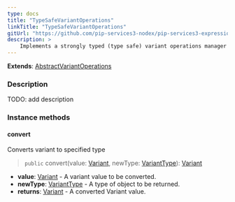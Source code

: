 ```yaml
---
type: docs
title: "TypeSafeVariantOperations"
linkTitle: "TypeSafeVariantOperations"
gitUrl: "https://github.com/pip-services3-nodex/pip-services3-expressions-nodex"
description: > 
    Implements a strongly typed (type safe) variant operations manager object.
---
```


**Extends**: [AbstractVariantOperations](../abstract_variant_operations)

### Description

TODO: add description


### Instance methods

#### convert
Converts variant to specified type

> `public` convert(value: [Variant](../variant), newType: [VariantType](../variant_type)): [Variant](../variant)

- **value**: [Variant](../variant) - A variant value to be converted.
- **newType**: [VariantType](../variant_type) - A type of object to be returned.
- **returns**: [Variant](../variant) - A converted Variant value.